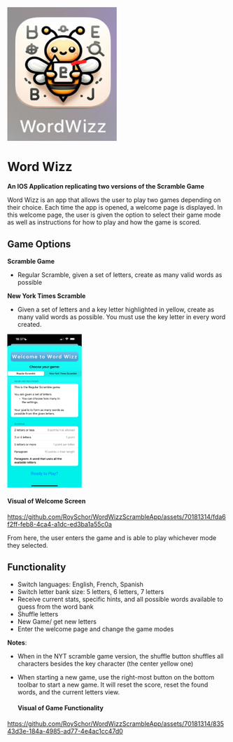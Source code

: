 <img src='WordWizz/ReadMe Display Files/WordWizz App.jpeg' width="250" height="305">

# Word Wizz
**An IOS Application replicating two versions of the Scramble Game**

Word Wizz is an app that allows the user to play two games depending on their choice. Each time the app is opened, a welcome page is displayed.
In this welcome page, the user is given the option to select their game mode as well as instructions for how to play and how the game is scored.

## Game Options
**Scramble Game**
  - Regular Scramble, given a set of letters, create as many valid words as possible

**New York Times Scramble**
  - Given a set of letters and a key letter highlighted in yellow, create as many valid words as possible. You must use the key letter in every word created.

<img src='WordWizz/ReadMe Display Files/WordWizz Welcome Screen.PNG' width="170" height="350">

#### Visual of Welcome Screen

https://github.com/RoySchor/WordWizzScrambleApp/assets/70181314/fda6f2ff-feb8-4ca4-a1dc-ed3ba1a55c0a


From here, the user enters the game and is able to play whichever mode they selected.

## Functionality
- Switch languages: English, French, Spanish
- Switch letter bank size: 5 letters, 6 letters, 7 letters
- Receive current stats, specific hints, and all possible words available to guess from the word bank
- Shuffle letters
- New Game/ get new letters
- Enter the welcome page and change the game modes

**Notes**:
- When in the NYT scramble game version, the shuffle button shuffles all characters besides the key character (the center yellow one)
- When starting a new game, use the right-most button on the bottom toolbar to start a new game. It will reset the score, reset the found words, and the current letters view.

  #### Visual of Game Functionality


https://github.com/RoySchor/WordWizzScrambleApp/assets/70181314/83543d3e-184a-4985-ad77-4e4ac1cc47d0


